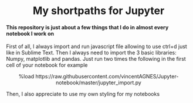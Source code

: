 <h1 align="center"> My shortpaths for Jupyter </h1>

<h4> This repository is just about a few things that I do in almost every notebook I work on </h4>
<p> First of all, I always import and run javascript file allowing to use ctrl+d just like in Sublime Text. 
Then I always need to import the 3 basic libraries: Numpy, matplotlib and pandas. 
Just run two times the following in the first cell of your notebook for example </p> 

<p align="center"> %load https://raw.githubusercontent.com/vincentAGNES/Jupyter-notebook/master/jupyter_import.py </p>

<p> Then, I also appreciate to use my own styling for my notebooks </p>
